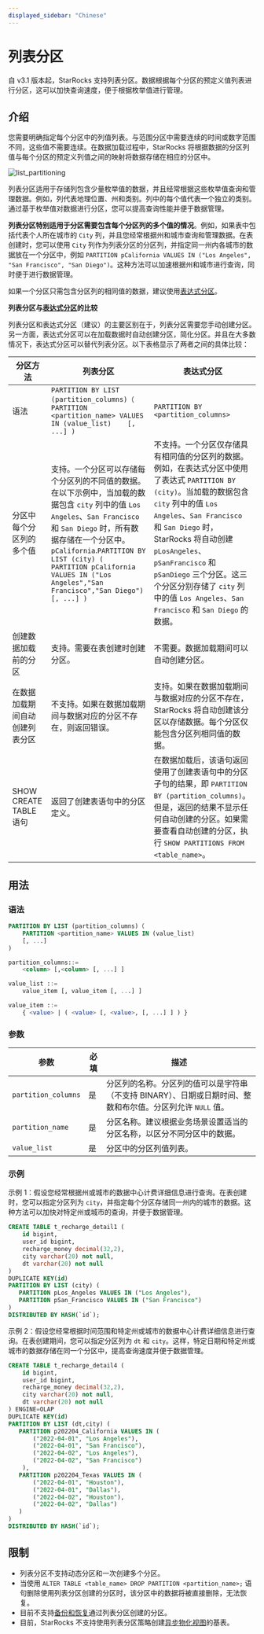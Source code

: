 ```yaml
---
displayed_sidebar: "Chinese"
---
```


# 列表分区

自 v3.1 版本起，StarRocks 支持列表分区。数据根据每个分区的预定义值列表进行分区，这可以加快查询速度，便于根据枚举值进行管理。

## 介绍

您需要明确指定每个分区中的列值列表。与范围分区中需要连续的时间或数字范围不同，这些值不需要连续。在数据加载过程中，StarRocks 将根据数据的分区列值与每个分区的预定义列值之间的映射将数据存储在相应的分区中。

![list_partitioning](../assets/list_partitioning.png)

列表分区适用于存储列包含少量枚举值的数据，并且经常根据这些枚举值查询和管理数据。例如，列代表地理位置、州和类别。列中的每个值代表一个独立的类别。通过基于枚举值对数据进行分区，您可以提高查询性能并便于数据管理。

**列表分区特别适用于分区需要包含每个分区列的多个值的情况**。例如，如果表中包括代表个人所在城市的 `City` 列，并且您经常根据州和城市查询和管理数据。在表创建时，您可以使用 `City` 列作为列表分区的分区列，并指定同一州内各城市的数据放在一个分区中，例如 `PARTITION pCalifornia VALUES IN ("Los Angeles", "San Francisco", "San Diego")`。这种方法可以加速根据州和城市进行查询，同时便于进行数据管理。

如果一个分区只需包含分区列的相同值的数据，建议使用[表达式分区](./expression_partitioning.md)。

**列表分区与[表达式分区](./expression_partitioning.md)的比较**

列表分区和表达式分区（建议）的主要区别在于，列表分区需要您手动创建分区。另一方面，表达式分区可以在加载数据时自动创建分区，简化分区。并且在大多数情况下，表达式分区可以替代列表分区。以下表格显示了两者之间的具体比较：

| 分区方法               | **列表分区**                                                 | **表达式分区**                                                 |
| ----------------------- | ------------------------------------------------------------ | ------------------------------------------------------------ |
| 语法                   | `PARTITION BY LIST (partition_columns)（    PARTITION <partition_name> VALUES IN (value_list)    [, ...] )` | `PARTITION BY <partition_columns>`                            |
| 分区中每个分区列的多个值 | 支持。一个分区可以存储每个分区列的不同值的数据。在以下示例中，当加载的数据包含 `city` 列中的值 `Los Angeles`、`San Francisco` 和 `San Diego` 时，所有数据存储在一个分区中。 `pCalifornia`.`PARTITION BY LIST (city) (    PARTITION pCalifornia VALUES IN ("Los Angeles","San Francisco","San Diego")    [, ...] )` | 不支持。一个分区仅存储具有相同值的分区列的数据。例如，在表达式分区中使用了表达式 `PARTITION BY (city)`。当加载的数据包含 `city` 列中的值 `Los Angeles`、`San Francisco` 和 `San Diego` 时，StarRocks 将自动创建 `pLosAngeles`、`pSanFrancisco` 和 `pSanDiego` 三个分区。这三个分区分别存储了 `city` 列中的值 `Los Angeles`、`San Francisco` 和 `San Diego` 的数据。 |
| 创建数据加载前的分区   | 支持。需要在表创建时创建分区。                               | 不需要。数据加载期间可以自动创建分区。                     |
| 在数据加载期间自动创建列表分区 | 不支持。如果在数据加载期间与数据对应的分区不存在，则返回错误。 | 支持。如果在数据加载期间与数据对应的分区不存在，StarRocks 将自动创建该分区以存储数据。每个分区仅能包含分区列相同值的数据。 |
| SHOW CREATE TABLE语句   | 返回了创建表语句中的分区定义。                              | 在数据加载后，该语句返回使用了创建表语句中的分区子句的结果，即 `PARTITION BY (partition_columns)`。但是，返回的结果不显示任何自动创建的分区。如果需要查看自动创建的分区，执行 `SHOW PARTITIONS FROM <table_name>`。 |

## 用法

### 语法

```sql
PARTITION BY LIST (partition_columns)（
    PARTITION <partition_name> VALUES IN (value_list)
    [, ...]
)

partition_columns::= 
    <column> [,<column> [, ...] ]

value_list ::=
    value_item [, value_item [, ...] ]

value_item ::=
    { <value> | ( <value> [, <value>, [, ...] ] ) }    
```

### 参数

| **参数**        | **必填** | **描述**                                                |
| --------------- | -------- | ------------------------------------------------------- |
| `partition_columns` | 是   | 分区列的名称。分区列的值可以是字符串（不支持 BINARY）、日期或日期时间、整数和布尔值。分区列允许 `NULL` 值。 |
| `partition_name`    | 是   | 分区名称。建议根据业务场景设置适当的分区名称，以区分不同分区中的数据。 |
| `value_list`        | 是   | 分区中的分区列值列表。                                         |

### 示例

示例 1：假设您经常根据州或城市的数据中心计费详细信息进行查询。在表创建时，您可以指定分区列为 `city`，并指定每个分区存储同一州内的城市的数据。这种方法可以加快对特定州或城市的查询，并便于数据管理。

```SQL
CREATE TABLE t_recharge_detail1 (
    id bigint,
    user_id bigint,
    recharge_money decimal(32,2), 
    city varchar(20) not null,
    dt varchar(20) not null
)
DUPLICATE KEY(id)
PARTITION BY LIST (city) (
   PARTITION pLos_Angeles VALUES IN ("Los Angeles"),
   PARTITION pSan_Francisco VALUES IN ("San Francisco")
)
DISTRIBUTED BY HASH(`id`);
```

示例 2：假设您经常根据时间范围和特定州或城市的数据中心计费详细信息进行查询。在表创建期间，您可以指定分区列为 `dt` 和 `city`。这样，特定日期和特定州或城市的数据存储在同一个分区中，提高查询速度并便于数据管理。

```SQL
CREATE TABLE t_recharge_detail4 (
    id bigint,
    user_id bigint,
    recharge_money decimal(32,2), 
    city varchar(20) not null,
    dt varchar(20) not null
) ENGINE=OLAP
DUPLICATE KEY(id)
PARTITION BY LIST (dt,city) (
   PARTITION p202204_California VALUES IN (
       ("2022-04-01", "Los Angeles"),
       ("2022-04-01", "San Francisco"),
       ("2022-04-02", "Los Angeles"),
       ("2022-04-02", "San Francisco")
    ),
   PARTITION p202204_Texas VALUES IN (
       ("2022-04-01", "Houston"),
       ("2022-04-01", "Dallas"),
       ("2022-04-02", "Houston"),
       ("2022-04-02", "Dallas")
   )
)
DISTRIBUTED BY HASH(`id`);
```

## 限制

- 列表分区不支持动态分区和一次创建多个分区。
- 当使用 `ALTER TABLE <table_name> DROP PARTITION <partition_name>;` 语句删除使用列表分区创建的分区时，该分区中的数据将被直接删除，无法恢复。
- 目前不支持[备份和恢复](../administration/Backup_and_restore.md)通过列表分区创建的分区。
- 目前，StarRocks 不支持使用列表分区策略创建[异步物化视图](../using_starrocks/Materialized_view.md)的基表。